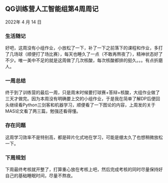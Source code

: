 ## QG训练营人工智能组第4周周记

2022年   4 月   14 日

### 生活随记

好吧，这周没有小组作业，小放松了一下，补了一下之前落下的课程和作业，多打了几场球（顺便打了场比赛），每天也睡久了一点（不敢再熬夜了），精神状态好了不少。唯一美中不足的就是这周做了几次核酸，每次核酸都排的挺久。。。有点折磨人。

### 一周总结

终于到了训练营的最后一周，只是周末时候要打球赛+答辩+核酸，大组作业做了三天才做完。因为本周没有明确要上交的小组作业，于是我在简单了解DP后便回头继续看Python三剑客和机器学习，顺便看了一下图论的内容，上周发的关于MAS论文看了两三篇，勉强还看得懂。

### 存在问题

这周学习效率不是特别高，都是碎片化式地在学习，可能是绷太久了也想稍微放松一下。

### 下周规划

下周最终考核就开整了，打算重心放在考核上吧，然后完成考核的同时尽量保持好自己的基础睡眠时间，尽量不熬夜。
